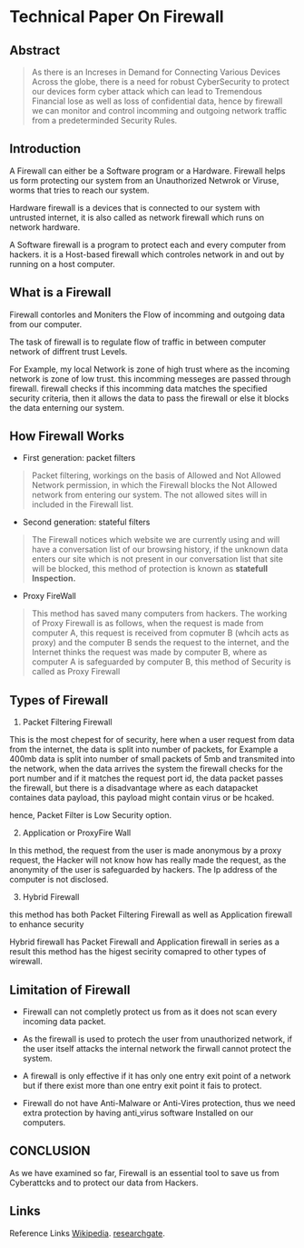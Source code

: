 # Technical Paper On Firewall
## Abstract
> As there is an Increses in Demand for Connecting Various Devices Across the globe, there is a need for robust CyberSecurity to protect our devices form cyber attack which can lead to Tremendous Financial lose as well as loss of confidential data, hence by firewall we can monitor and control incomming and outgoing network traffic from a predeterminded Security Rules.

## Introduction
A Firewall can either be a Software program or a Hardware.
Firewall helps us form protecting our system from an Unauthorized Netwrok or Viruse, worms that tries to reach our system. 

Hardware firewall is a devices that is connected to our system with untrusted internet, it is also called as network firewall which runs on network hardware. 

A Software firewall is a program to protect each and every computer from hackers. it is a Host-based firewall which controles network in and out by running on a host computer.


## What is a Firewall

Firewall contorles and Moniters the Flow of incomming and outgoing data from our computer.

The task of firewall is to regulate flow of traffic in between computer network of diffrent trust Levels.

For Example, my local Network is zone of high trust where as the incoming  network is zone of low trust. this incomming messeges are passed through firewall. firewall checks if this incomming data matches the specified security criteria, then it allows the data to pass the firewall or else it blocks the data enterning our system.

## How Firewall Works

* First generation: packet filters

>Packet filtering, workings on the basis of Allowed and Not Allowed Network permission, in which the Firewall blocks the Not Allowed network from entering our system. The not allowed sites will in included in the Firewall list.

* Second generation: stateful filters

>The Firewall notices which website we are currently using and will have a conversation list of our browsing history, if the unknown data enters our site which is not present in our conversation list that site will be blocked, this method of protection is known as **statefull Inspection.**

*  Proxy FireWall

> This method has saved many computers from hackers.
 The working of Proxy Firewall is as follows, when the request is made from computer A, this request is received from copmuter B (whcih acts as proxy) and the computer B sends the request to the internet, and the Internet thinks the request was made by computer B, where as computer A is safeguarded by computer B, this method of Security is called as Proxy Firewall

  ## Types of Firewall

  1. Packet Filtering Firewall

  This is the most chepest for of security, here when a user request from data from the internet, the data is split into number of packets, for Example a 400mb data is split into number of small packets of 5mb and transmited into the network, when the data arrives the system the firewall checks for the port number and if it matches the request port id, the data packet passes the firewall, but there is a disadvantage where as each datapacket containes data payload, this payload might contain virus or be hcaked.

  hence, Packet Filter is Low Security option.

  2. Application or ProxyFire Wall

  In this method, the request from the user is made anonymous by a proxy request, the Hacker will not know how has really made the request, as the anonymity of the user is safeguarded by hackers.
  The Ip address of the computer is not disclosed.

  3. Hybrid Firewall 

  this method has both Packet Filtering Firewall as well as Application firewall to enhance security 

  Hybrid firewall has Packet Firewall and Application firewall in series as a result this method has the higest secirity comapred to other types of wirewall.


  ## Limitation of Firewall

  * Firewall can not completly protect us from as it does not scan every incoming data packet.

  * As the firewall is used to protech the user from unauthorized network, if the user itself attacks the internal network the firwall cannot protect the system.
  
  * A firewall is only effective if it has only one entry exit point of a network but if there exist more than one entry exit point it fais to protect.

 * Firewall do not have Anti-Malware or Anti-Vires protection, thus we need extra protection by having anti_virus software Installed on our computers.
 

## CONCLUSION
 As we have examined so far, Firewall is an essential tool to save us from Cyberattcks and to protect our data from Hackers.

 ## Links

 Reference Links
  [Wikipedia](https://en.wikipedia.org/wiki/Firewall_(computing)).
  [researchgate](https://www.researchgate.net/publication/292138198_Role_of_firewall_Technology_in_Network_Security).
